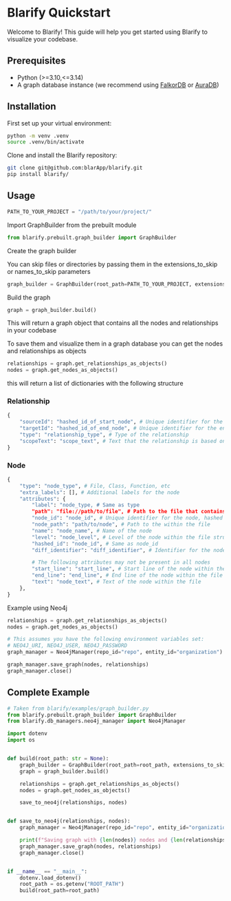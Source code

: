 # Blarify Quickstart

Welcome to Blarify! This guide will help you get started using Blarify to visualize your codebase.

## Prerequisites

- Python (>=3.10,<=3.14)
- A graph database instance (we recommend using [FalkorDB](https://falkordb.com/) or [AuraDB](https://neo4j.com/product/auradb/))

## Installation

First set up your virtual environment:
```bash
python -m venv .venv
source .venv/bin/activate
```

Clone and install the Blarify repository:
```bash
git clone git@github.com:blarApp/blarify.git
pip install blarify/
```

## Usage

```python
PATH_TO_YOUR_PROJECT = "/path/to/your/project/"
```

Import GraphBuilder from the prebuilt module

```python
from blarify.prebuilt.graph_builder import GraphBuilder
```

Create the graph builder

You can skip files or directories by passing them in the extensions_to_skip or names_to_skip parameters

```python
graph_builder = GraphBuilder(root_path=PATH_TO_YOUR_PROJECT, extensions_to_skip=[".json"], names_to_skip=["__pycache__"])
```

Build the graph

```python
graph = graph_builder.build()
```

This will return a graph object that contains all the nodes and relationships in your codebase

To save them and visualize them in a graph database you can get the nodes and relationships as objects

```python
relationships = graph.get_relationships_as_objects()
nodes = graph.get_nodes_as_objects()
```

this will return a list of dictionaries with the following structure

### Relationship
```python
{
    "sourceId": "hashed_id_of_start_node", # Unique identifier for the start node
    "targetId": "hashed_id_of_end_node", # Unique identifier for the end node
    "type": "relationship_type", # Type of the relationship
    "scopeText": "scope_text", # Text that the relationship is based on
}
```

### Node
```python
{
    "type": "node_type", # File, Class, Function, etc
    "extra_labels": [], # Additional labels for the node
    "attributes": {
        "label": "node_type, # Same as type
        "path": "file://path/to/file", # Path to the file that contains the node
        "node_id": "node_id", # Unique identifier for the node, hashed node path
        "node_path": "path/to/node", # Path to the within the file
        "name": "node_name", # Name of the node
        "level": "node_level", # Level of the node within the file structure
        "hashed_id": "node_id", # Same as node_id
        "diff_identifier": "diff_identifier", # Identifier for the node, this is used when using the PR feature

        # The following attributes may not be present in all nodes
        "start_line": "start_line", # Start line of the node within the file
        "end_line": "end_line", # End line of the node within the file
        "text": "node_text", # Text of the node within the file
    },
}
```

Example using Neo4j
```python
relationships = graph.get_relationships_as_objects()
nodes = graph.get_nodes_as_objects()

# This assumes you have the following environment variables set:
# NEO4J_URI, NEO4J_USER, NEO4J_PASSWORD
graph_manager = Neo4jManager(repo_id="repo", entity_id="organization")

graph_manager.save_graph(nodes, relationships)
graph_manager.close()

```

## Complete Example

```python
# Taken from blarify/examples/graph_builder.py
from blarify.prebuilt.graph_builder import GraphBuilder
from blarify.db_managers.neo4j_manager import Neo4jManager

import dotenv
import os


def build(root_path: str = None):
    graph_builder = GraphBuilder(root_path=root_path, extensions_to_skip=[".json"], names_to_skip=["__pycache__"])
    graph = graph_builder.build()

    relationships = graph.get_relationships_as_objects()
    nodes = graph.get_nodes_as_objects()

    save_to_neo4j(relationships, nodes)


def save_to_neo4j(relationships, nodes):
    graph_manager = Neo4jManager(repo_id="repo", entity_id="organization")

    print(f"Saving graph with {len(nodes)} nodes and {len(relationships)} relationships")
    graph_manager.save_graph(nodes, relationships)
    graph_manager.close()


if __name__ == "__main__":
    dotenv.load_dotenv()
    root_path = os.getenv("ROOT_PATH")
    build(root_path=root_path)
```




